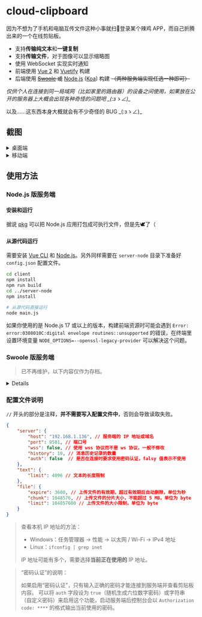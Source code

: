 # cloud-clipboard

因为不想为了手机和电脑互传文件这种小事就扫🐴登录某个辣鸡 APP，而自己折腾出来的一个在线剪贴板。

* 支持**传输纯文本**和**一键复制**
* 支持**传输文件**，对于图像可以显示缩略图
* 使用 WebSocket 实现实时通知
* 前端使用 [Vue 2](https://cn.vuejs.org) 和 [Vuetify](https://vuetifyjs.com/zh-Hans/) 构建
* 后端使用 ~~[Swoole](https://www.swoole.com) 或~~ [Node.js](https://nodejs.org) ([Koa](https://github.com/koajs/koa)) 构建 ~~（两种服务端实现任选一种即可）~~

*仅供个人在连接到同一局域网（比如家里的路由器）的设备之间使用，如果放在公开的服务器上大概会出现各种奇怪的问题吧 \_(:зゝ∠)\_*

以及……这东西本身大概就会有不少奇怪的 BUG \_(:зゝ∠)\_

## 截图

<details>
<summary>桌面端</summary>

![](https://ae01.alicdn.com/kf/Hfce3a9b69b3d404c8e3073ab0fffa913v.png)

</details>

<details>
<summary>移动端</summary>

![](https://ae01.alicdn.com/kf/Hbf859dd0e42c4406bf94a6b6f2f4658cf.png)

</details>

## 使用方法

### Node.js 版服务端

#### 安装和运行

据说 [pkg](https://github.com/vercel/pkg) 可以把 Node.js 应用打包成可执行文件，但是先🕊️了（

#### 从源代码运行

需要安装 [Vue CLI](https://cli.vuejs.org/zh/guide/installation.html) 和 [Node.js](https://nodejs.org)。另外同样需要在 `server-node` 目录下准备好 `config.json` 配置文件。

```bash
cd client
npm install
npm run build
cd ../server-node
npm install

# 从源代码直接运行
node main.js
```

如果你使用的是 Node.js 17 或以上的版本，构建前端资源时可能会遇到 `Error: error:0308010C:digital envelope routines::unsupported` 的错误，在终端里设置环境变量 `NODE_OPTIONS=--openssl-legacy-provider` 可以解决这个问题。

### Swoole 版服务端

> 已不再维护，以下内容仅作为存档。

<details>

#### 准备环境

需要安装了 Swoole 扩展的 PHP 运行环境。

* Linux：参见 Swoole 文档的[安装说明](https://wiki.swoole.com/#/environment)
* Windows：使用官方在百毒网盘上提供的 [Cygwin 整合包](https://pan.baidu.com/s/15RodWdoIgwBLmG1I5HXzOg#list/path=%2Fsharelink2059756482-531706993208199%2Fswoole%2Fcygwin)（或者从[这里](https://files.catbox.moe/wz2ktt.zip)下载我自己搬运的 4.5.0 RC1 版本），~~也可以在 WSL(Windows Subsystem for Linux) 中安装运行环境~~

> 可能是由于 WSL 的缺陷，在 WSL 下多次刷新页面后开始有概率出现错误导致服务端挂掉：
> ```text
> WARNING swReactorEpoll_set(:178): reactor#0->set(fd=15|type=0|events=5) failed, Error: No such file or directory
> 段错误 (核心已转储)
> ```
> Cygwin 整合包下暂未发现类似的问题。

在命令行中输入 `php --ri swoole`，可以输出配置信息就代表准备完成了～

#### 安装和运行

~~实际上也不能叫安装，毕竟下载之后就可以直接用了~~

1. 前往 [Release](https://github.com/TransparentLC/cloud-clipboard/releases) 下载最新的 `cloud-clipboard.phar`。
2. 在同一目录新建配置文件 `config.json`（可以参见下面的说明），**一定要根据实际修改 IP 地址！**
3. `php cloud-clipboard.phar`
4. 打开 `http://192.168.1.136:9501`（需要替换为在配置文件中**实际设定的地址和端口**）即可使用～

#### 从源代码运行

需要安装 [Vue CLI](https://cli.vuejs.org/zh/guide/installation.html) 和 [Composer](https://getcomposer.org/download/)。

```bash
cd client
npm install
npm run build
cd ../server
composer install --no-dev

# 从源代码直接运行
php main.php

# 生成 Phar
cd ..
php build-phar.php
```

</details>

### 配置文件说明

`//` 开头的部分是注释，**并不需要写入配置文件中**，否则会导致读取失败。

```json
{
    "server": {
        "host": "192.168.1.136", // 服务端的 IP 地址或域名
        "port": 9501, // 端口号
        "wss": false, // 使用 wss 协议而不是 ws 协议，一般不修改
        "history": 10, // 消息历史记录的数量
        "auth": false  // 是否在连接时要求使用密码认证，falsy 值表示不使用
    },
    "text": {
        "limit": 4096 // 文本的长度限制
    },
    "file": {
        "expire": 3600, // 上传文件的有效期，超过有效期后自动删除，单位为秒
        "chunk": 1048576, // 上传文件的分片大小，不能超过 5 MB，单位为 byte
        "limit": 104857600 // 上传文件的大小限制，单位为 byte
    }
}
```

> 查看本机 IP 地址的方法：
>
> * Windows：任务管理器 -> 性能 -> 以太网 / Wi-Fi -> IPv4 地址
> * Linux：`ifconfig | grep inet`
>
> IP 地址可能有多个，需要选择**当前正在使用的** IP 地址。

> “密码认证”的说明：
>
> 如果启用“密码认证”，只有输入正确的密码才能连接到服务端并查看剪贴板内容。
> 可以将 `auth` 字段设为 `true`（随机生成六位数字密码）或字符串（自定义密码）来启用这个功能，启动服务端后控制台会以 `Authorization code: ****` 的格式输出当前使用的密码。
